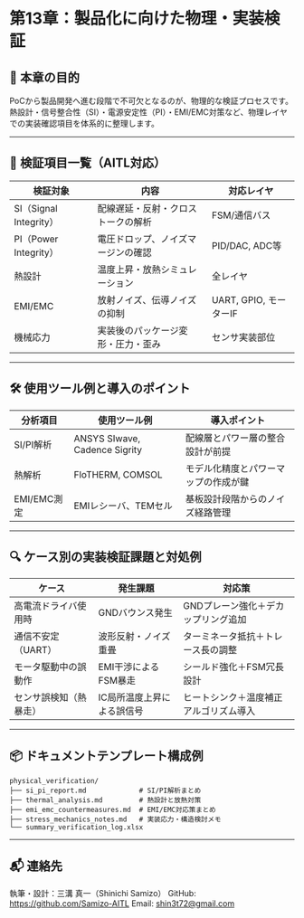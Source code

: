 # 第13章：製品化に向けた物理・実装検証

## 🎯 本章の目的

PoCから製品開発へ進む段階で不可欠となるのが、物理的な検証プロセスです。熱設計・信号整合性（SI）・電源安定性（PI）・EMI/EMC対策など、物理レイヤでの実装確認項目を体系的に整理します。

---

## 🧪 検証項目一覧（AITL対応）

| 検証対象     | 内容                                 | 対応レイヤ        |
|--------------|--------------------------------------|--------------------|
| SI（Signal Integrity） | 配線遅延・反射・クロストークの解析     | FSM/通信バス       |
| PI（Power Integrity）   | 電圧ドロップ、ノイズマージンの確認     | PID/DAC, ADC等     |
| 熱設計         | 温度上昇・放熱シミュレーション           | 全レイヤ            |
| EMI/EMC       | 放射ノイズ、伝導ノイズの抑制           | UART, GPIO, モーターIF |
| 機械応力       | 実装後のパッケージ変形・圧力・歪み       | センサ実装部位       |

---

## 🛠 使用ツール例と導入のポイント

| 分析項目       | 使用ツール例               | 導入ポイント                       |
|----------------|----------------------------|------------------------------------|
| SI/PI解析     | ANSYS SIwave, Cadence Sigrity | 配線層とパワー層の整合設計が前提    |
| 熱解析         | FloTHERM, COMSOL            | モデル化精度とパワーマップの作成が鍵 |
| EMI/EMC測定    | EMIレシーバ、TEMセル       | 基板設計段階からのノイズ経路管理     |

---

## 🔍 ケース別の実装検証課題と対処例

| ケース                 | 発生課題                  | 対応策                              |
|------------------------|---------------------------|--------------------------------------|
| 高電流ドライバ使用時     | GNDバウンス発生            | GNDプレーン強化＋デカップリング追加     |
| 通信不安定（UART）       | 波形反射・ノイズ重畳        | ターミネータ抵抗＋トレース長の調整      |
| モータ駆動中の誤動作     | EMI干渉によるFSM暴走        | シールド強化＋FSM冗長設計             |
| センサ誤検知（熱暴走）   | IC局所温度上昇による誤信号   | ヒートシンク＋温度補正アルゴリズム導入  |

---

## 📦 ドキュメントテンプレート構成例

```text
physical_verification/
├── si_pi_report.md             # SI/PI解析まとめ
├── thermal_analysis.md         # 熱設計と放熱対策
├── emi_emc_countermeasures.md  # EMI/EMC対応策まとめ
├── stress_mechanics_notes.md   # 実装応力・構造検討メモ
└── summary_verification_log.xlsx
```

---

## 📬 連絡先

執筆・設計：三溝 真一（Shinichi Samizo）
GitHub: https://github.com/Samizo-AITL
Email: shin3t72@gmail.com

